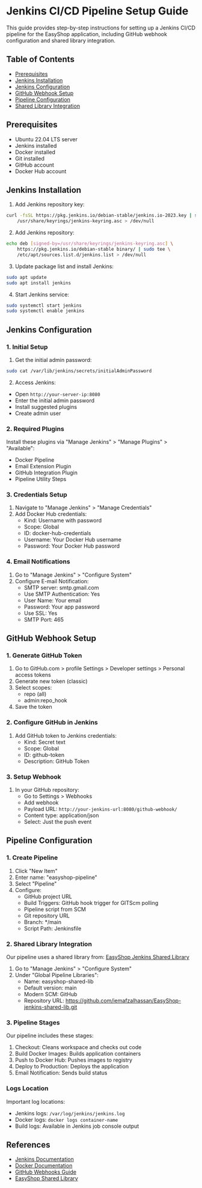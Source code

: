 # Jenkins CI/CD Pipeline Setup Guide

This guide provides step-by-step instructions for setting up a Jenkins CI/CD pipeline for the EasyShop application, including GitHub webhook configuration and shared library integration.

## Table of Contents
- [Prerequisites](#prerequisites)
- [Jenkins Installation](#jenkins-installation)
- [Jenkins Configuration](#jenkins-configuration)
- [GitHub Webhook Setup](#github-webhook-setup)
- [Pipeline Configuration](#pipeline-configuration)
- [Shared Library Integration](#shared-library-integration)

## Prerequisites

- Ubuntu 22.04 LTS server
- Jenkins installed
- Docker installed
- Git installed
- GitHub account
- Docker Hub account

## Jenkins Installation

1. Add Jenkins repository key:
```bash
curl -fsSL https://pkg.jenkins.io/debian-stable/jenkins.io-2023.key | sudo tee \
    /usr/share/keyrings/jenkins-keyring.asc > /dev/null
```

2. Add Jenkins repository:
```bash
echo deb [signed-by=/usr/share/keyrings/jenkins-keyring.asc] \
    https://pkg.jenkins.io/debian-stable binary/ | sudo tee \
    /etc/apt/sources.list.d/jenkins.list > /dev/null
```

3. Update package list and install Jenkins:
```bash
sudo apt update
sudo apt install jenkins
```

4. Start Jenkins service:
```bash
sudo systemctl start jenkins
sudo systemctl enable jenkins
```

## Jenkins Configuration

### 1. Initial Setup

1. Get the initial admin password:
```bash
sudo cat /var/lib/jenkins/secrets/initialAdminPassword
```

2. Access Jenkins:
- Open `http://your-server-ip:8080`
- Enter the initial admin password
- Install suggested plugins
- Create admin user

### 2. Required Plugins

Install these plugins via "Manage Jenkins" > "Manage Plugins" > "Available":
- Docker Pipeline
- Email Extension Plugin
- GitHub Integration Plugin
- Pipeline Utility Steps

### 3. Credentials Setup

1. Navigate to "Manage Jenkins" > "Manage Credentials"
2. Add Docker Hub credentials:
   - Kind: Username with password
   - Scope: Global
   - ID: docker-hub-credentials
   - Username: Your Docker Hub username
   - Password: Your Docker Hub password

### 4. Email Notifications

1. Go to "Manage Jenkins" > "Configure System"
2. Configure E-mail Notification:
   - SMTP server: smtp.gmail.com
   - Use SMTP Authentication: Yes
   - User Name: Your email
   - Password: Your app password
   - Use SSL: Yes
   - SMTP Port: 465

## GitHub Webhook Setup

### 1. Generate GitHub Token

1. Go to GitHub.com > profile  Settings > Developer settings > Personal access tokens
2. Generate new token (classic)
3. Select scopes:
   - repo (all)
   - admin:repo_hook
4. Save the token

### 2. Configure GitHub in Jenkins

1. Add GitHub token to Jenkins credentials:
   - Kind: Secret text
   - Scope: Global
   - ID: github-token
   - Description: GitHub Token

### 3. Setup Webhook

1. In your GitHub repository:
   - Go to Settings > Webhooks
   - Add webhook
   - Payload URL: `http://your-jenkins-url:8080/github-webhook/`
   - Content type: application/json
   - Select: Just the push event

## Pipeline Configuration

### 1. Create Pipeline

1. Click "New Item"
2. Enter name: "easyshop-pipeline"
3. Select "Pipeline"
4. Configure:
   - GitHub project URL
   - Build Triggers: GitHub hook trigger for GITScm polling
   - Pipeline script from SCM
   - Git repository URL
   - Branch: */main
   - Script Path: Jenkinsfile

### 2. Shared Library Integration

Our pipeline uses a shared library from: [EasyShop Jenkins Shared Library](https://github.com/iemafzalhassan/EasyShop-jenkins-shared-lib)

1. Go to "Manage Jenkins" > "Configure System"
2. Under "Global Pipeline Libraries":
   - Name: easyshop-shared-lib
   - Default version: main
   - Modern SCM: GitHub
   - Repository URL: https://github.com/iemafzalhassan/EasyShop-jenkins-shared-lib.git

### 3. Pipeline Stages

Our pipeline includes these stages:
1. Checkout: Cleans workspace and checks out code
2. Build Docker Images: Builds application containers
3. Push to Docker Hub: Pushes images to registry
4. Deploy to Production: Deploys the application
5. Email Notification: Sends build status

### Logs Location

Important log locations:
- Jenkins logs: `/var/log/jenkins/jenkins.log`
- Docker logs: `docker logs container-name`
- Build logs: Available in Jenkins job console output


## References

- [Jenkins Documentation](https://www.jenkins.io/doc/)
- [Docker Documentation](https://docs.docker.com/)
- [GitHub Webhooks Guide](https://docs.github.com/en/webhooks)
- [EasyShop Shared Library](https://github.com/iemafzalhassan/EasyShop-jenkins-shared-lib)
